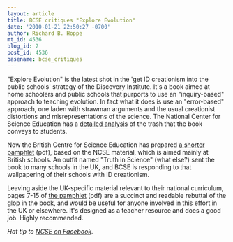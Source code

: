 ```yaml
---
layout: article
title: BCSE critiques "Explore Evolution"
date: '2010-01-21 22:50:27 -0700'
author: Richard B. Hoppe
mt_id: 4536
blog_id: 2
post_id: 4536
basename: bcse_critiques
---
```

"Explore Evolution" is the latest shot in the 'get ID creationism into the public schools' strategy of the Discovery Institute.  It's a book aimed at home schoolers and public schools that purports to use an "inquiry-based" approach to teaching evolution.  In fact what it does is use an "error-based" approach, one laden with strawman arguments and the usual creationist distortions and misrepresentations of the science.  The National Center for Science Education has a [detailed analysis](http://ncse.com/creationism/analysis/explore-evolution) of the trash that the book conveys to students.

Now the British Centre for Science Education has prepared [a shorter pamphlet](http://bcseweb.org.uk/blog/wp-content/uploads/2010/01/EE-Exposed.pdf) (pdf), based on the NCSE material, which is aimed mainly at British schools.  An outfit named "Truth in Science" (what else?) sent the book to many schools in the UK, and BCSE is responding to that wallpapering of their schools with ID creationism.  

Leaving aside the UK-specific material relevant to their national curriculum, pages 7-15 of [the pamphlet](http://bcseweb.org.uk/blog/wp-content/uploads/2010/01/EE-Exposed.pdf) (pdf) are a succinct and readable rebuttal of the glop in the book, and would be useful for anyone involved in this effort in the UK or elsewhere.  It's designed as a teacher resource and does a good job.  Highly recommended.

_Hat tip to [NCSE on Facebook](http://www.facebook.com/reqs.php#/evolution.ncse?ref=nf)._
